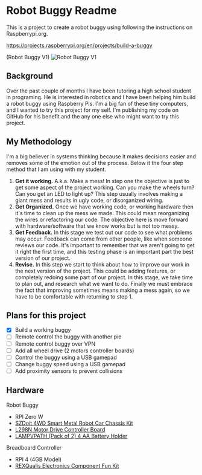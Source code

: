 # Robot Buggy Readme

This is a project to create a robot buggy using following the instructions on Raspberrypi.org. 

https://projects.raspberrypi.org/en/projects/build-a-buggy

(Robot Buggy V1)
![Robot Buggy V1](https://static.nelsonroberto.com/images/IMG_0526.jpeg)

## Background

Over the past couple of months I have been tutoring a high school student in programing. He is interested in robotics and I have been helping him build a robot buggy using Raspberry Pis. I'm a big fan of these tiny computers, and I wanted to try this project for my self. I'm publishing my code on GitHub for his benefit and the any one else who might want to try this project.

## My Methodology

I'm a big believer in systems thinking because it makes decisions easier and removes some of the emotion out of the process. Below it the four step method that I am using with my student.

1. **Get it working.** A.k.a. Make a mess! In step one the objective is just to get some aspect of the project working. Can you make the wheels turn? Can you get an LED to light up? This step usually involves making a giant mess and results in ugly code, or disorganized wiring.
2. **Get Organized.** Once we have working code, or working hardware then it's time to clean up the mess we made. This could mean reorganizing the wires or refactoring our code. The objective here is move forward with hardware/software that we know works but is not too messy.
3. **Get Feedback.** In this stage we test out our code to see what problems may occur. Feedback can come from other people, like when someone reviews our code. It's important to remember that we aren't going to get it right the first time, and this testing phase is an important part the best version of our project.
4. **Revise.** In this step we start to think about how to improve our work in the next version of the project. This could be adding features, or completely redoing some part of our project. In this stage, we take time to plan out, and research what we want to do. Finally we must embrace the fact that improving sometimes means making a mess again, so we have to be comfortable with returning to step 1.

## Plans for this project

- [x] Build a working buggy
- [ ] Remote control the buggy with another pie
- [ ] Remote control buggy over VPN
- [ ] Add all wheel drive (2 motors controller boards)
- [ ] Control the buggy using a USB gamepad
- [ ] Change buggy speed using a USB gamepad
- [ ] Add proximity sensors to prevent collisions

## Hardware

Robot Buggy
- RPI Zero W
- [SZDoit 4WD Smart Metal Robot Car Chassis Kit](https://amzn.to/3s6nk0A)
- [L298N Motor Drive Controller Board](https://amzn.to/3k27PDP)
- [LAMPVPATH (Pack of 2) 4 AA Battery Holder](https://amzn.to/3uah7m5)

Breadboard Controller
- RPI 4 (4GB Model)
- [REXQualis Electronics Component Fun Kit](https://amzn.to/2Zqw1pZ)